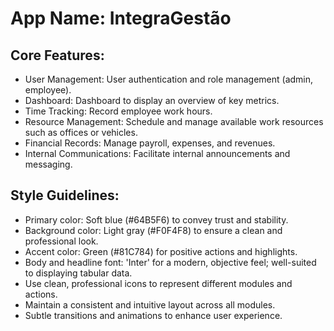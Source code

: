 # **App Name**: IntegraGestão

## Core Features:

- User Management: User authentication and role management (admin, employee).
- Dashboard: Dashboard to display an overview of key metrics.
- Time Tracking: Record employee work hours.
- Resource Management: Schedule and manage available work resources such as offices or vehicles.
- Financial Records: Manage payroll, expenses, and revenues.
- Internal Communications: Facilitate internal announcements and messaging.

## Style Guidelines:

- Primary color: Soft blue (#64B5F6) to convey trust and stability.
- Background color: Light gray (#F0F4F8) to ensure a clean and professional look.
- Accent color: Green (#81C784) for positive actions and highlights.
- Body and headline font: 'Inter' for a modern, objective feel; well-suited to displaying tabular data.
- Use clean, professional icons to represent different modules and actions.
- Maintain a consistent and intuitive layout across all modules.
- Subtle transitions and animations to enhance user experience.